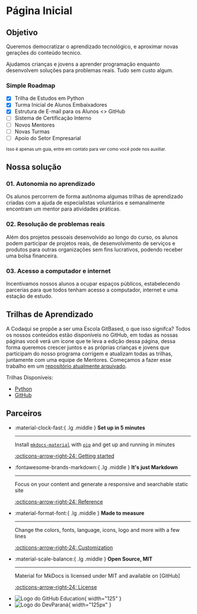 # Página Inicial

## Objetivo

Queremos democratizar o aprendizado tecnológico, e aproximar novas gerações do conteúdo tecnico.

Ajudamos crianças e jovens a aprender programação enquanto desenvolvem soluções para problemas reais. Tudo sem custo algum.

### Simple Roadmap

- [X] Trilha de Estudos em Python
- [X] Turma Inicial de Alunos Embaixadores
- [X] Estrutura de E-mail para os Alunos <> GitHub
- [ ] Sistema de Certificação Interno
- [ ] Novos Mentores
- [ ] Novas Turmas
- [ ] Apoio do Setor Empresarial

<small> Isso é apenas um guia, entre em contato para ver como você pode nos auxiliar.</small>

## Nossa solução

### 01. Autonomia no aprendizado
Os alunos percorrem de forma autônoma algumas trilhas de aprendizado criadas com a ajuda de especialistas voluntários e semanalmente encontram um mentor para atividades práticas.

### 02. Resolução de problemas reais
Além dos projetos pessoais desenvolvido ao longo do curso, os alunos podem participar de projetos reais, de desenvolvimento de serviços e produtos para outras organizações sem fins lucrativos, podendo receber uma bolsa financeira.

### 03. Acesso a computador e internet
Incentivamos nossos alunos a ocupar espaços públicos, estabelecendo parcerias para que todos tenham acesso a computador, internet e uma estação de estudo.

## Trilhas de Aprendizado

A Codaqui se propõe a ser uma Escola GitBased, o que isso signifca? Todos os nossos conteúdos estão disponíveis no GitHub, em todas as nossas páginas você verá um ícone que te leva a edição dessa página, dessa forma queremos crescer juntos e as próprias crianças e jovens que participam do nosso programa corrigem e atualizam todas as trilhas, juntamente com uma equipe de Mentores. Começamos a fazer esse trabalho em um [repositório atualmente arquivado](https://github.com/codaqui/institucional-trilhas-estudos).

Trilhas Disponíveis:

* [Python](trilhas/python.md)
* [GitHub](trilhas/github-starter.md)

## Parceiros

<div class="grid cards" markdown>

-   :material-clock-fast:{ .lg .middle } __Set up in 5 minutes__

    ---

    Install [`mkdocs-material`](#) with [`pip`](#) and get up
    and running in minutes

    [:octicons-arrow-right-24: Getting started](#)

-   :fontawesome-brands-markdown:{ .lg .middle } __It's just Markdown__

    ---

    Focus on your content and generate a responsive and searchable static site

    [:octicons-arrow-right-24: Reference](#)

-   :material-format-font:{ .lg .middle } __Made to measure__

    ---

    Change the colors, fonts, language, icons, logo and more with a few lines

    [:octicons-arrow-right-24: Customization](#)

-   :material-scale-balance:{ .lg .middle } __Open Source, MIT__

    ---

    Material for MkDocs is licensed under MIT and available on [GitHub]

    [:octicons-arrow-right-24: License](#)

</div>

- ![Logo do GitHub Education](https://education.github.com/assets/campus_program-9372374f8cd435dafb8e725cb67ee73b587af7a9b2f176dfec968afe3b05338c.png){ width="125" }
- ![Logo do DevParaná](https://www.devparana.org/img/logo.svg){ width="125px" }
